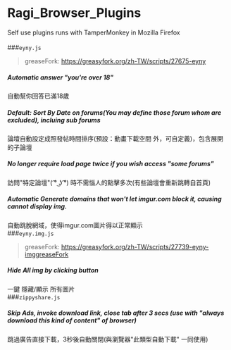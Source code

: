 # Ragi_Browser_Plugins
Self use plugins runs with TamperMonkey in Mozilla Firefox
<br /><br />
###<code>eyny.js</code>
> greaseFork: https://greasyfork.org/zh-TW/scripts/27675-eyny
##### Automatic answer "you're over 18" 
自動幫你回答已滿18歲<br />
##### Default: Sort By Date on forums(You may define those forum whom are excluded), incluing sub forums
論壇自動設定成照發帖時間排序(預設：動畫下載空間 外，可自定義)，包含展開的子論壇<br />
##### No longer require load page twice if you wish access "some forums"<br />
訪問"特定論壇"( ͡° ͜ʖ ͡°) 時不需惱人的點擊多次(有些論壇會重新跳轉自首頁)
##### Automatic Generate domains that won't let imgur.com block it, causing cannot display img. 
自動跳脫網域，使得imgur.com圖片得以正常顯示
<br />
###<code>eyny.img.js</code>
> greaseFork: https://greasyfork.org/zh-TW/scripts/27739-eyny-imggreaseFork
##### Hide All img by clicking button <br />
一鍵 隱藏/顯示 所有圖片
<br />
###<code>zippyshare.js</code>
##### Skip Ads, invoke download link, close tab after 3 secs (use with "always download this kind of content" of browser)<br />
跳過廣告直接下載，3秒後自動關閉(與瀏覽器"此類型自動下載" 一同使用)

